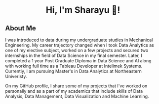# <div align="center"> Hi, I'm Sharayu 👋!  </div>

## About Me
I was introduced to data during my undergraduate studies in Mechanical Engineering. My career trajectory changed when I took Data Analytics as one of my elective subject, worked on a few projects and secured two internships in the field of Data Science in my final semester. Later, I completed a 1 year Post Graduate Diploma in Data Science and AI along with working full time as a Tableau Developer at Intelimek Systems. Currently, I am pursuing Master's in Data Analytics at Northeastern Univeristy. 

On my GitHub profile, I share some of my projects that I've worked on personally and as a part of my academics that include skills of Data Analysis, Data Management, Data Visualization and Machine Learning. 

